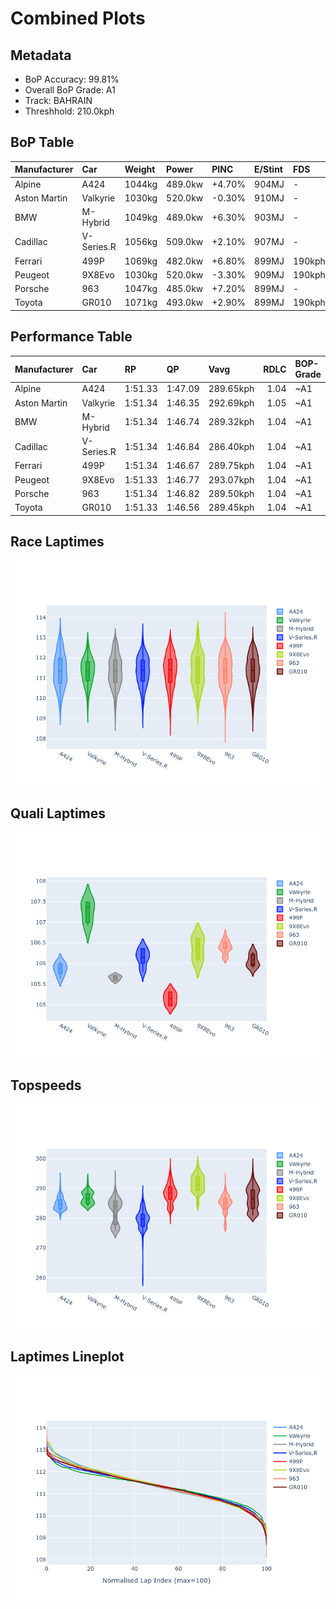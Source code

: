 # Combined Plots

## Metadata

- BoP Accuracy: 99.81%
- Overall BoP Grade: A1
- Track: BAHRAIN
- Threshhold: 210.0kph

## BoP Table
| Manufacturer   | Car        | Weight   | Power   | PINC   | E/Stint   | FDS    |
|:---------------|:-----------|:---------|:--------|:-------|:----------|:-------|
| Alpine         | A424       | 1044kg   | 489.0kw | +4.70% | 904MJ     | -      |
| Aston Martin   | Valkyrie   | 1030kg   | 520.0kw | -0.30% | 910MJ     | -      |
| BMW            | M-Hybrid   | 1049kg   | 489.0kw | +6.30% | 903MJ     | -      |
| Cadillac       | V-Series.R | 1056kg   | 509.0kw | +2.10% | 907MJ     | -      |
| Ferrari        | 499P       | 1069kg   | 482.0kw | +6.80% | 899MJ     | 190kph |
| Peugeot        | 9X8Evo     | 1030kg   | 520.0kw | -3.30% | 909MJ     | 190kph |
| Porsche        | 963        | 1047kg   | 485.0kw | +7.20% | 899MJ     | -      |
| Toyota         | GR010      | 1071kg   | 493.0kw | +2.90% | 899MJ     | 190kph |

## Performance Table
| Manufacturer   | Car        | RP      | QP      | Vavg      |   RDLC | BOP-Grade   | Match   |
|:---------------|:-----------|:--------|:--------|:----------|-------:|:------------|:--------|
| Alpine         | A424       | 1:51.33 | 1:47.09 | 289.65kph |   1.04 | ~A1         | 99.65%  |
| Aston Martin   | Valkyrie   | 1:51.34 | 1:46.35 | 292.69kph |   1.05 | ~A1         | 100.00% |
| BMW            | M-Hybrid   | 1:51.34 | 1:46.74 | 289.32kph |   1.04 | ~A1         | 99.96%  |
| Cadillac       | V-Series.R | 1:51.34 | 1:46.84 | 286.40kph |   1.04 | ~A1         | 99.96%  |
| Ferrari        | 499P       | 1:51.34 | 1:46.67 | 289.75kph |   1.04 | ~A1         | 99.98%  |
| Peugeot        | 9X8Evo     | 1:51.33 | 1:46.77 | 293.07kph |   1.04 | ~A1         | 99.08%  |
| Porsche        | 963        | 1:51.34 | 1:46.82 | 289.50kph |   1.04 | ~A1         | 99.89%  |
| Toyota         | GR010      | 1:51.33 | 1:46.56 | 289.45kph |   1.04 | ~A1         | 99.97%  |

## Race Laptimes
![Race Laptimes](images/race_violin.png)

## Quali Laptimes
![Quali Laptimes](images/quali_violin.png)

## Topspeeds
![Topspeeds](images/topspeed_violin.png)

## Laptimes Lineplot
![Laptimes Lineplot](images/laptime_line.png)

